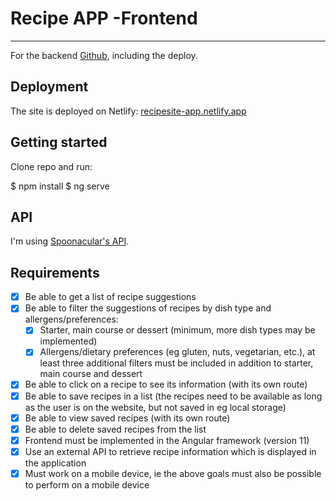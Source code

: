 # Recipe APP -Frontend

---

For the backend [Github](https://github.com/cimp08/recipe-app-backend), including the deploy.

## Deployment

The site is deployed on Netlify: [recipesite-app.netlify.app](https://recipesite-app.netlify.app)

## Getting started

Clone repo and run:

$ npm install
$ ng serve

## API

I'm using [Spoonacular's API](https://spoonacular.com/food-api/).

## Requirements

- [x] Be able to get a list of recipe suggestions
- [x] Be able to filter the suggestions of recipes by dish type and allergens/preferences:
  - [x] Starter, main course or dessert (minimum, more dish types may be implemented)
  - [x] Allergens/dietary preferences (eg gluten, nuts, vegetarian, etc.), at least three additional filters must be included in addition to starter, main course and dessert
- [x] Be able to click on a recipe to see its information (with its own route)
- [x] Be able to save recipes in a list (the recipes need to be available as long as the user is on the website, but not saved in eg local storage)
- [x] Be able to view saved recipes (with its own route)
- [x] Be able to delete saved recipes from the list
- [x] Frontend must be implemented in the Angular framework (version 11)
- [x] Use an external API to retrieve recipe information which is displayed in the application
- [x] Must work on a mobile device, ie the above goals must also be possible to perform on a mobile device
